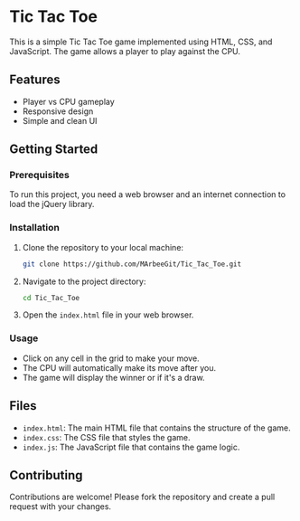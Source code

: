 # Tic Tac Toe

This is a simple Tic Tac Toe game implemented using HTML, CSS, and JavaScript. The game allows a player to play against the CPU.

## Features

- Player vs CPU gameplay
- Responsive design
- Simple and clean UI

## Getting Started

### Prerequisites

To run this project, you need a web browser and an internet connection to load the jQuery library.

### Installation

1. Clone the repository to your local machine:
    ```sh
    git clone https://github.com/MArbeeGit/Tic_Tac_Toe.git
    ```
2. Navigate to the project directory:
    ```sh
    cd Tic_Tac_Toe
    ```
3. Open the `index.html` file in your web browser.

### Usage

- Click on any cell in the grid to make your move.
- The CPU will automatically make its move after you.
- The game will display the winner or if it's a draw.

## Files

- `index.html`: The main HTML file that contains the structure of the game.
- `index.css`: The CSS file that styles the game.
- `index.js`: The JavaScript file that contains the game logic.

## Contributing

Contributions are welcome! Please fork the repository and create a pull request with your changes.
